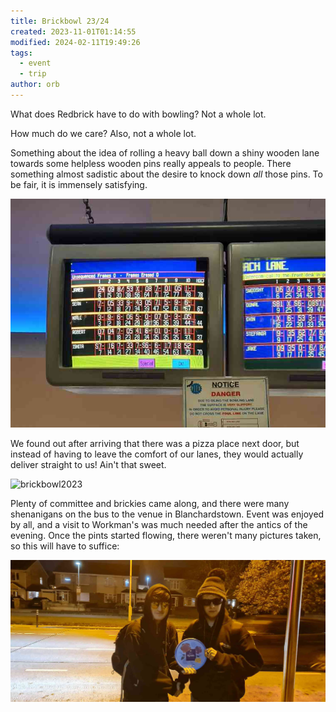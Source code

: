 ```yaml
---
title: Brickbowl 23/24
created: 2023-11-01T01:14:55
modified: 2024-02-11T19:49:26
tags:
  - event
  - trip
author: orb
---
```


What does Redbrick have to do with bowling? Not a whole lot.

How much do we care? Also, not a whole lot.

Something about the idea of rolling a heavy ball down a shiny wooden lane towards some helpless wooden pins really appeals to people. There something almost sadistic about the desire to knock down *all* those pins. To be fair, it is immensely satisfying.

![brickbowl-scores](../res/Pasted%20image%2020240211194417.png)

We found out after arriving that there was a pizza place next door, but instead of having to leave the comfort of our lanes, they would actually deliver straight to us! Ain't that sweet.

![brickbowl2023](../res/Pasted%20image%2020240210152347.png)

Plenty of committee and brickies came along, and there were many shenanigans on the bus to the venue in Blanchardstown. Event was enjoyed by all, and a visit to Workman's was much needed after the antics of the evening. Once the pints started flowing, there weren't many pictures taken, so this will have to suffice:

![roses-handover-wizzdom-pluto](../res/Pasted%20image%2020240210152711.png)
